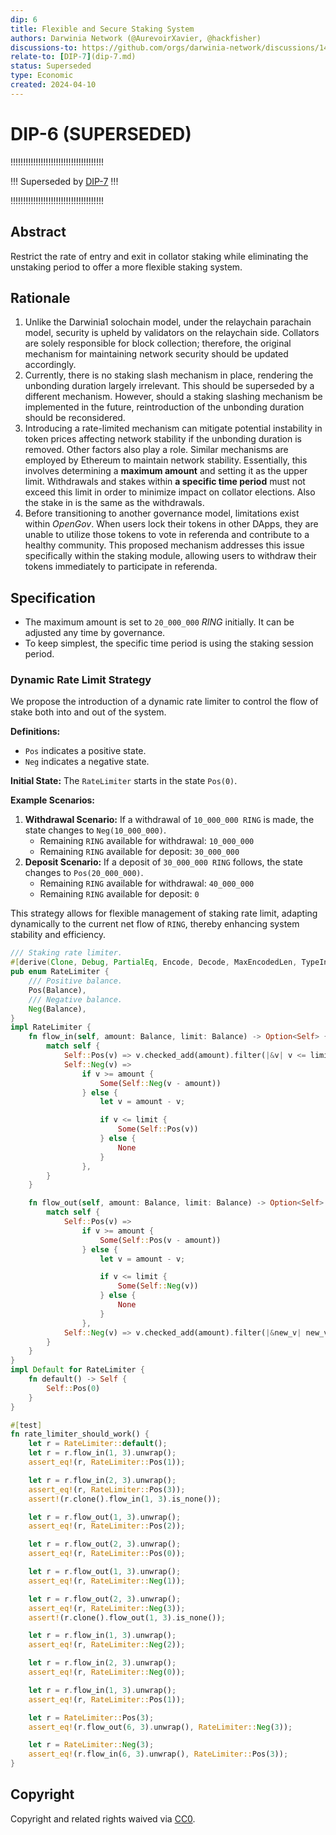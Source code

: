 ```yaml
---
dip: 6
title: Flexible and Secure Staking System
authors: Darwinia Network (@AurevoirXavier, @hackfisher)
discussions-to: https://github.com/orgs/darwinia-network/discussions/1455
relate-to: [DIP-7](dip-7.md)
status: Superseded
type: Economic
created: 2024-04-10
---
```


# DIP-6 (SUPERSEDED)

!!!!!!!!!!!!!!!!!!!!!!!!!!!!!!!!!!!!!

!!! Superseded by [DIP-7](dip-7.md) !!!

!!!!!!!!!!!!!!!!!!!!!!!!!!!!!!!!!!!!!

## Abstract

Restrict the rate of entry and exit in collator staking while eliminating the unstaking period to offer a more flexible staking system.

## Rationale

1. Unlike the Darwinia1 solochain model, under the relaychain parachain model,
   security is upheld by validators on the relaychain side. Collators are solely responsible for block collection;
   therefore, the original mechanism for maintaining network security should be updated accordingly.
2. Currently, there is no staking slash mechanism in place, rendering the unbonding duration largely irrelevant.
   This should be superseded by a different mechanism. However, should a staking slashing mechanism be implemented in the future,
   reintroduction of the unbonding duration should be reconsidered.
3. Introducing a rate-limited mechanism can mitigate potential instability in token prices affecting network stability
   if the unbonding duration is removed. Other factors also play a role. Similar mechanisms are employed by Ethereum to maintain network stability.
   Essentially, this involves determining a **maximum amount** and setting it as the upper limit.
   Withdrawals and stakes within **a specific time period** must not exceed this limit in order to minimize impact on collator elections. Also the stake in is the same as the withdrawals.
4. Before transitioning to another governance model, limitations exist within *OpenGov*. When users lock their tokens in other DApps,
   they are unable to utilize those tokens to vote in referenda and contribute to a healthy community.
   This proposed mechanism addresses this issue specifically within the staking module, allowing users to withdraw their tokens immediately to participate in referenda.

## Specification

- The maximum amount is set to `20_000_000` *RING* initially. It can be adjusted any time by governance.
- To keep simplest, the specific time period is using the staking session period.

### Dynamic Rate Limit Strategy

We propose the introduction of a dynamic rate limiter to control the flow of stake both into and out of the system.

**Definitions:**
- `Pos` indicates a positive state.
- `Neg` indicates a negative state.

**Initial State:**
The `RateLimiter` starts in the state `Pos(0)`.

**Example Scenarios:**
1. **Withdrawal Scenario:**
   If a withdrawal of `10_000_000 RING` is made, the state changes to `Neg(10_000_000)`.
   - Remaining `RING` available for withdrawal: `10_000_000`
   - Remaining `RING` available for deposit: `30_000_000`
2. **Deposit Scenario:**
   If a deposit of `30_000_000 RING` follows, the state changes to `Pos(20_000_000)`.
   - Remaining `RING` available for withdrawal: `40_000_000`
   - Remaining `RING` available for deposit: `0`

This strategy allows for flexible management of staking rate limit, adapting dynamically to the current net flow of `RING`, thereby enhancing system stability and efficiency.

```rs
/// Staking rate limiter.
#[derive(Clone, Debug, PartialEq, Encode, Decode, MaxEncodedLen, TypeInfo)]
pub enum RateLimiter {
	/// Positive balance.
	Pos(Balance),
	/// Negative balance.
	Neg(Balance),
}
impl RateLimiter {
	fn flow_in(self, amount: Balance, limit: Balance) -> Option<Self> {
		match self {
			Self::Pos(v) => v.checked_add(amount).filter(|&v| v <= limit).map(Self::Pos),
			Self::Neg(v) =>
				if v >= amount {
					Some(Self::Neg(v - amount))
				} else {
					let v = amount - v;

					if v <= limit {
						Some(Self::Pos(v))
					} else {
						None
					}
				},
		}
	}

	fn flow_out(self, amount: Balance, limit: Balance) -> Option<Self> {
		match self {
			Self::Pos(v) =>
				if v >= amount {
					Some(Self::Pos(v - amount))
				} else {
					let v = amount - v;

					if v <= limit {
						Some(Self::Neg(v))
					} else {
						None
					}
				},
			Self::Neg(v) => v.checked_add(amount).filter(|&new_v| new_v <= limit).map(Self::Neg),
		}
	}
}
impl Default for RateLimiter {
	fn default() -> Self {
		Self::Pos(0)
	}
}

#[test]
fn rate_limiter_should_work() {
	let r = RateLimiter::default();
	let r = r.flow_in(1, 3).unwrap();
	assert_eq!(r, RateLimiter::Pos(1));

	let r = r.flow_in(2, 3).unwrap();
	assert_eq!(r, RateLimiter::Pos(3));
	assert!(r.clone().flow_in(1, 3).is_none());

	let r = r.flow_out(1, 3).unwrap();
	assert_eq!(r, RateLimiter::Pos(2));

	let r = r.flow_out(2, 3).unwrap();
	assert_eq!(r, RateLimiter::Pos(0));

	let r = r.flow_out(1, 3).unwrap();
	assert_eq!(r, RateLimiter::Neg(1));

	let r = r.flow_out(2, 3).unwrap();
	assert_eq!(r, RateLimiter::Neg(3));
	assert!(r.clone().flow_out(1, 3).is_none());

	let r = r.flow_in(1, 3).unwrap();
	assert_eq!(r, RateLimiter::Neg(2));

	let r = r.flow_in(2, 3).unwrap();
	assert_eq!(r, RateLimiter::Neg(0));

	let r = r.flow_in(1, 3).unwrap();
	assert_eq!(r, RateLimiter::Pos(1));

	let r = RateLimiter::Pos(3);
	assert_eq!(r.flow_out(6, 3).unwrap(), RateLimiter::Neg(3));

	let r = RateLimiter::Neg(3);
	assert_eq!(r.flow_in(6, 3).unwrap(), RateLimiter::Pos(3));
}
```

## Copyright

Copyright and related rights waived via [CC0](../LICENSE).
